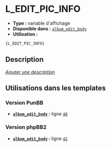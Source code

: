 # L_EDIT_PIC_INFO
* __Type :__ variable d'affichage
* __Disponible dans :__ [`album_edit_body`](../tpl/var/album_edit_body.md#readme)
* __Utilisation :__

```html
{L_EDIT_PIC_INFO}
```

## Description
[*Ajouter une description*](https://fa-tvars.appspot.com/var/L_EDIT_PIC_INFO)

## Utilisations dans les templates

### Version PunBB
* __[`album_edit_body`](../tpl/var/album_edit_body.md#readme) :__ ligne [`48`](../tpl/src/punbb/album_edit_body.tpl#L48)

### Version phpBB2
* __[`album_edit_body`](../tpl/var/album_edit_body.md#readme) :__ ligne [`42`](../tpl/src/subsilver/album_edit_body.tpl#L42)